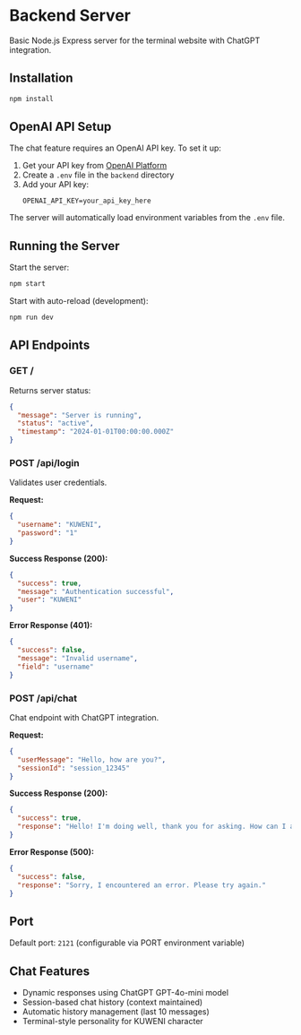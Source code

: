 # Backend Server

Basic Node.js Express server for the terminal website with ChatGPT integration.

## Installation

```bash
npm install
```

## OpenAI API Setup

The chat feature requires an OpenAI API key. To set it up:

1. Get your API key from [OpenAI Platform](https://platform.openai.com/api-keys)
2. Create a `.env` file in the `backend` directory
3. Add your API key:
   ```
   OPENAI_API_KEY=your_api_key_here
   ```

The server will automatically load environment variables from the `.env` file.

## Running the Server

Start the server:
```bash
npm start
```

Start with auto-reload (development):
```bash
npm run dev
```

## API Endpoints

### GET /

Returns server status:
```json
{
  "message": "Server is running",
  "status": "active",
  "timestamp": "2024-01-01T00:00:00.000Z"
}
```

### POST /api/login

Validates user credentials.

**Request:**
```json
{
  "username": "KUWENI",
  "password": "1"
}
```

**Success Response (200):**
```json
{
  "success": true,
  "message": "Authentication successful",
  "user": "KUWENI"
}
```

**Error Response (401):**
```json
{
  "success": false,
  "message": "Invalid username",
  "field": "username"
}
```

### POST /api/chat

Chat endpoint with ChatGPT integration.

**Request:**
```json
{
  "userMessage": "Hello, how are you?",
  "sessionId": "session_12345"
}
```

**Success Response (200):**
```json
{
  "success": true,
  "response": "Hello! I'm doing well, thank you for asking. How can I assist you today?"
}
```

**Error Response (500):**
```json
{
  "success": false,
  "response": "Sorry, I encountered an error. Please try again."
}
```

## Port

Default port: `2121` (configurable via PORT environment variable)

## Chat Features

- Dynamic responses using ChatGPT GPT-4o-mini model
- Session-based chat history (context maintained)
- Automatic history management (last 10 messages)
- Terminal-style personality for KUWENI character

